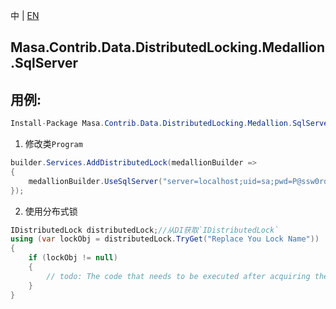 中 | [EN](README.md)

## Masa.Contrib.Data.DistributedLocking.Medallion.SqlServer

## 用例:

```c#
Install-Package Masa.Contrib.Data.DistributedLocking.Medallion.SqlServer
```

1. 修改类`Program`

``` C#
builder.Services.AddDistributedLock(medallionBuilder =>
{
    medallionBuilder.UseSqlServer("server=localhost;uid=sa;pwd=P@ssw0rd;database=identity");
});
```

2. 使用分布式锁

``` C#
IDistributedLock distributedLock;//从DI获取`IDistributedLock`
using (var lockObj = distributedLock.TryGet("Replace You Lock Name"))
{
    if (lockObj != null)
    {
        // todo: The code that needs to be executed after acquiring the distributed lock
    }
}
```

